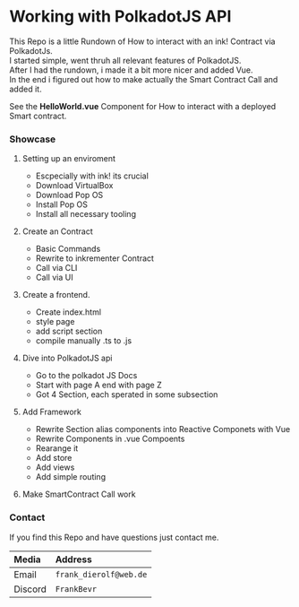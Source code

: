 # Working with PolkadotJS API

This Repo is a little Rundown of How to interact with an ink! Contract via PolkadotJs.  
I started simple, went thruh all relevant features of PolkadotJS.  
After I had the rundown, i made it a bit more nicer and added Vue.  
In the end i figured out how to make actually the Smart Contract Call and added it.  

See the **HelloWorld.vue** Component for How to interact with a deployed Smart contract.

### Showcase

1. Setting up an enviroment
    - Escpecially with ink! its crucial
    - Download VirtualBox
    - Download Pop OS
    - Install Pop OS
    - Install all necessary tooling  

2. Create an Contract
    - Basic Commands
    - Rewrite to inkrementer Contract
    - Call via CLI
    - Call via UI

3. Create a frontend.
    - Create index.html
    - style page
    - add script section
    - compile manually .ts to .js

4. Dive into PolkadotJS api
    -  Go to the polkadot JS Docs 
    -  Start with page A end with page Z
    -  Got 4 Section, each sperated in some subsection

5. Add Framework
    - Rewrite Section alias components into Reactive Componets with Vue
    - Rewrite Components in .vue Compoents
    - Rearange it
    - Add store
    - Add views
    - Add simple routing

6. Make SmartContract Call work

### Contact

If you find this Repo and have questions just contact me.

|Media|Address|
|:-|:-|
|Email|`frank_dierolf@web.de`|
|Discord|`FrankBevr`|